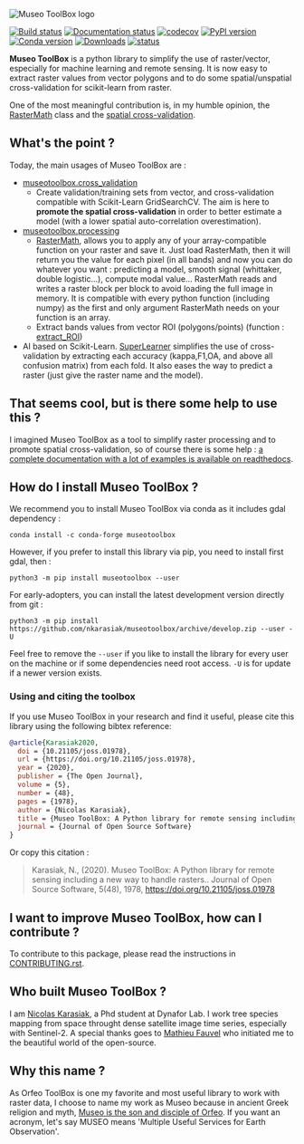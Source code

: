 ![Museo ToolBox logo](https://github.com/nkarasiak/MuseoToolBox/raw/master/metadata/museoToolBox_logo_128.png)

[![Build status](https://api.travis-ci.org/nkarasiak/MuseoToolBox.svg?branch=master)](https://travis-ci.org/nkarasiak/MuseoToolBox)
[![Documentation status](https://readthedocs.org/projects/museotoolbox/badge/?version=latest)](https://museotoolbox.readthedocs.io/en/latest/?badge=latest)
[![codecov](https://codecov.io/gh/nkarasiak/MuseoToolBox/branch/master/graph/badge.svg)](https://codecov.io/gh/nkarasiak/MuseoToolBox)
[![PyPI version](https://badge.fury.io/py/museotoolbox.svg)](https://badge.fury.io/py/museotoolbox)
[![Conda version](https://camo.githubusercontent.com/074cca1cb04798ef7b05419795c800130e47273b/68747470733a2f2f696d672e736869656c64732e696f2f636f6e64612f766e2f636f6e64612d666f7267652f6d7573656f746f6f6c626f782e737667)](https://anaconda.org/conda-forge/museotoolbox)
[![Downloads](https://pepy.tech/badge/museotoolbox)](https://pepy.tech/project/museotoolbox)
[![status](https://joss.theoj.org/papers/1f4762d9910093a08034e8f4de441930/status.svg)](https://joss.theoj.org/papers/1f4762d9910093a08034e8f4de441930)

**Museo ToolBox** is a python library to simplify the use of raster/vector, especially for machine learning and remote sensing. It is now easy to extract raster values from vector polygons and to do some spatial/unspatial cross-validation for scikit-learn from raster.

One of the most meaningful contribution is, in my humble opinion, the [RasterMath](https://museotoolbox.readthedocs.io/en/latest/modules/processing/museotoolbox.processing.RasterMath.html) class and the [spatial cross-validation](https://museotoolbox.readthedocs.io/en/latest/modules/museotoolbox.cross_validation.html#module-museotoolbox.cross_validation).

## What's the point ?

Today, the main usages of Museo ToolBox are :
-  [museotoolbox.cross_validation](https://museotoolbox.readthedocs.io/en/latest/modules/museotoolbox.cross_validation.html#module-museotoolbox.cross_validation)
    - Create validation/training sets from vector, and cross-validation compatible with Scikit-Learn GridSearchCV. The aim is here to **promote the spatial cross-validation** in order to better estimate a model (with a lower spatial auto-correlation overestimation).
- [museotoolbox.processing](https://museotoolbox.readthedocs.io/en/latest/modules/museotoolbox.processing.html)
  - [RasterMath](https://museotoolbox.readthedocs.io/en/latest/modules/processing/museotoolbox.processing.RasterMath.html), allows you to apply any of your array-compatible function on your raster and save it. Just load RasterMath, then it will return you the value for each pixel (in all bands) and now you can do whatever you want : predicting a model, smooth signal (whittaker, double logistic...), compute modal value... RasterMath reads and writes a raster block per block to avoid loading the full image in memory. It is compatible with every python function (including numpy) as the first and only argument RasterMath needs on your function is an array.
  - Extract bands values from vector ROI (polygons/points) (function : [extract_ROI](https://museotoolbox.readthedocs.io/en/latest/modules/processing/museotoolbox.processing.extract_ROI.html#museotoolbox.processing.extract_ROI))  
- AI based on Scikit-Learn. [SuperLearner](https://museotoolbox.readthedocs.io/en/latest/modules/ai/museotoolbox.ai.SuperLearner.html#museotoolbox.ai.SuperLearner) simplifies the use of cross-validation by extracting each accuracy (kappa,F1,OA, and above all confusion matrix) from each fold. It also eases the way to predict a raster (just give the raster name and the model).

## That seems cool, but is there some help to use this ?

I imagined Museo ToolBox as a tool to simplify raster processing and to promote spatial cross-validation, so of course there is some help : [a complete documentation with a lot of examples is available on readthedocs](https://museotoolbox.readthedocs.org/).

## How do I install Museo ToolBox ?

We recommend you to install Museo ToolBox via conda as it includes gdal dependency :

```shell
conda install -c conda-forge museotoolbox
```

However, if you prefer to install this library via pip, you need to install first gdal, then :

```shell
python3 -m pip install museotoolbox --user
```

For early-adopters, you can install the latest development version directly from git :

```shell
python3 -m pip install https://github.com/nkarasiak/museotoolbox/archive/develop.zip --user -U
```

Feel free to remove the `--user` if you like to install the library for every user on the machine or if some dependencies need root access. `-U` is for update if a newer version exists.

### Using and citing the toolbox

If you use Museo ToolBox in your research and find it useful, please cite this library using the following bibtex reference:

```bib
@article{Karasiak2020,
  doi = {10.21105/joss.01978},
  url = {https://doi.org/10.21105/joss.01978},
  year = {2020},
  publisher = {The Open Journal},
  volume = {5},
  number = {48},
  pages = {1978},
  author = {Nicolas Karasiak},
  title = {Museo ToolBox: A Python library for remote sensing including a new way to handle rasters.},
  journal = {Journal of Open Source Software}
}
```
Or copy this citation :

> Karasiak, N., (2020). Museo ToolBox: A Python library for remote sensing including a new way to handle rasters.. Journal of Open Source Software, 5(48), 1978, https://doi.org/10.21105/joss.01978

## I want to improve Museo ToolBox, how can I contribute ?

To contribute to this package, please read the instructions in [CONTRIBUTING.rst](CONTRIBUTING.rst).

## Who built Museo ToolBox ?

I am [Nicolas Karasiak](http://www.karasiak.net), a Phd student at Dynafor Lab. I work tree species mapping from space throught dense satellite image time series, especially with Sentinel-2. A special thanks goes to [Mathieu Fauvel](http://fauvel.mathieu.free.fr/) who initiated me to the beautiful world of the open-source.

## Why this name ?
As Orfeo ToolBox is one my favorite and most useful library to work with raster data, I choose to name my work as Museo because in ancient Greek religion and myth, <a href="https://it.wikipedia.org/wiki/Museo_(autore_mitico)">Museo is the son and disciple of Orfeo</a>. If you want an acronym, let's say MUSEO means 'Multiple Useful Services for Earth Observation'.
